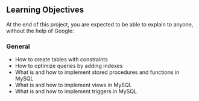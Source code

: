 ## Learning Objectives

At the end of this project, you are expected to be able to explain to anyone, without the help of Google:

### General

* How to create tables with constraints
* How to optimize queries by adding indexes
* What is and how to implement stored procedures and functions in MySQL
* What is and how to implement views in MySQL
* What is and how to implement triggers in MySQL
